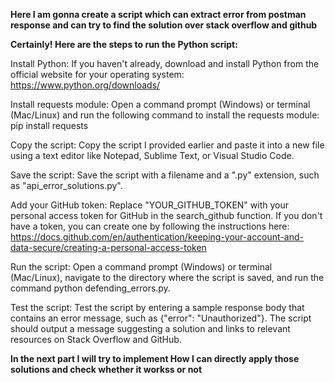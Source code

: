 **Here I am gonna create a script which can extract error from postman response and can try to find the solution over stack overflow and github**


**Certainly! Here are the steps to run the Python script:**

Install Python: If you haven't already, download and install Python from the official website for your operating system: https://www.python.org/downloads/

Install requests module: Open a command prompt (Windows) or terminal (Mac/Linux) and run the following command to install the requests module: pip install requests

Copy the script: Copy the script I provided earlier and paste it into a new file using a text editor like Notepad, Sublime Text, or Visual Studio Code.

Save the script: Save the script with a filename and a ".py" extension, such as "api_error_solutions.py".

Add your GitHub token: Replace "YOUR_GITHUB_TOKEN" with your personal access token for GitHub in the search_github function. If you don't have a token, you can create one by following the instructions here: https://docs.github.com/en/authentication/keeping-your-account-and-data-secure/creating-a-personal-access-token

Run the script: Open a command prompt (Windows) or terminal (Mac/Linux), navigate to the directory where the script is saved, and run the command python defending_errors.py.

Test the script: Test the script by entering a sample response body that contains an error message, such as {"error": "Unauthorized"}. The script should output a message suggesting a solution and links to relevant resources on Stack Overflow and GitHub.

**In the next part I will try to implement How I can directly apply those solutions and check whether it workss or not**
